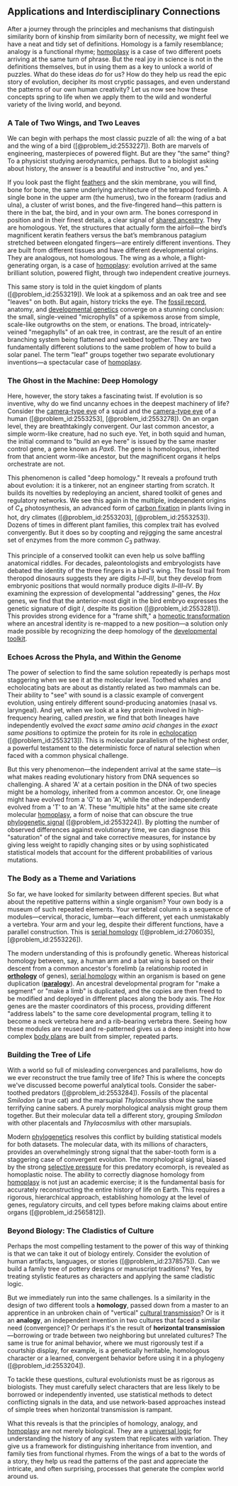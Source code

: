 ## Applications and Interdisciplinary Connections

After a journey through the principles and mechanisms that distinguish similarity born of kinship from similarity born of necessity, we might feel we have a neat and tidy set of definitions. Homology is a family resemblance; analogy is a functional rhyme; [homoplasy](@article_id:151072) is a case of two different poets arriving at the same turn of phrase. But the real joy in science is not in the definitions themselves, but in using them as a key to unlock a world of puzzles. What do these ideas *do* for us? How do they help us read the epic story of evolution, decipher its most cryptic passages, and even understand the patterns of our own human creativity? Let us now see how these concepts spring to life when we apply them to the wild and wonderful variety of the living world, and beyond.

### A Tale of Two Wings, and Two Leaves

We can begin with perhaps the most classic puzzle of all: the wing of a bat and the wing of a bird ([@problem_id:2553227]). Both are marvels of engineering, masterpieces of powered flight. But are they "the same" thing? To a physicist studying aerodynamics, perhaps. But to a biologist asking about history, the answer is a beautiful and instructive "no, and yes."

If you look past the flight [feathers](@article_id:166138) and the skin membrane, you will find, bone for bone, the same underlying architecture of the tetrapod forelimb. A single bone in the upper arm (the humerus), two in the forearm (radius and ulna), a cluster of wrist bones, and the five-fingered hand—this pattern is there in the bat, the bird, and in your own arm. The bones correspond in position and in their finest details, a clear signal of [shared ancestry](@article_id:175425). They are homologous. Yet, the structures that actually form the airfoil—the bird’s magnificent keratin feathers versus the bat’s membranous patagium stretched between elongated fingers—are entirely different inventions. They are built from different tissues and have different developmental origins. They are analogous, not homologous. The wing as a whole, a flight-generating organ, is a case of [homoplasy](@article_id:151072): evolution arrived at the same brilliant solution, powered flight, through two independent creative journeys.

This same story is told in the quiet kingdom of plants ([@problem_id:2553219]). We look at a spikemoss and an oak tree and see "leaves" on both. But again, history tricks the eye. The [fossil record](@article_id:136199), anatomy, and [developmental genetics](@article_id:262724) converge on a stunning conclusion: the small, single-veined "microphylls" of a spikemoss arose from simple, scale-like outgrowths on the stem, or enations. The broad, intricately-veined "megaphylls" of an oak tree, in contrast, are the result of an entire branching system being flattened and webbed together. They are two fundamentally different solutions to the same problem of how to build a solar panel. The term "leaf" groups together two separate evolutionary inventions—a spectacular case of [homoplasy](@article_id:151072).

### The Ghost in the Machine: Deep Homology

Here, however, the story takes a fascinating twist. If evolution is so inventive, why do we find uncanny echoes in the deepest machinery of life? Consider the [camera-type eye](@article_id:178186) of a squid and the [camera-type eye](@article_id:178186) of a human ([@problem_id:2553253], [@problem_id:2553278]). On an organ level, they are breathtakingly convergent. Our last common ancestor, a simple worm-like creature, had no such eye. Yet, in both squid and human, the initial command to "build an eye here" is issued by the same master control gene, a gene known as *Pax6*. The gene is homologous, inherited from that ancient worm-like ancestor, but the magnificent organs it helps orchestrate are not.

This phenomenon is called "deep homology." It reveals a profound truth about evolution: it is a tinkerer, not an engineer starting from scratch. It builds its novelties by redeploying an ancient, shared toolkit of genes and regulatory networks. We see this again in the multiple, independent origins of $C_4$ photosynthesis, an advanced form of [carbon fixation](@article_id:139230) in plants living in hot, dry climates ([@problem_id:2553203], [@problem_id:2553253]). Dozens of times in different plant families, this complex trait has evolved convergently. But it does so by coopting and rejigging the same ancestral set of enzymes from the more common $C_3$ pathway.

This principle of a conserved toolkit can even help us solve baffling anatomical riddles. For decades, paleontologists and embryologists have debated the identity of the three fingers in a bird's wing. The fossil trail from theropod dinosaurs suggests they are digits $I$–$II$–$III$, but they develop from embryonic positions that would normally produce digits $II$–$III$–$IV$. By examining the expression of developmental "addressing" genes, the *Hox* genes, we find that the anterior-most digit in the bird embryo expresses the genetic signature of digit $I$, despite its position ([@problem_id:2553281]). This provides strong evidence for a "frame shift," a [homeotic transformation](@article_id:270921) where an ancestral identity is re-mapped to a new position—a solution only made possible by recognizing the deep homology of the [developmental toolkit](@article_id:190445).

### Echoes Across the Phyla, and Within the Genome

The power of selection to find the same solution repeatedly is perhaps most staggering when we see it at the molecular level. Toothed whales and echolocating bats are about as distantly related as two mammals can be. Their ability to "see" with sound is a classic example of convergent evolution, using entirely different sound-producing anatomies (nasal vs. laryngeal). And yet, when we look at a key protein involved in high-frequency hearing, called *prestin*, we find that both lineages have independently evolved the *exact same amino acid changes* in the *exact same positions* to optimize the protein for its role in [echolocation](@article_id:268400) ([@problem_id:2553213]). This is molecular parallelism of the highest order, a powerful testament to the deterministic force of natural selection when faced with a common physical challenge.

But this very phenomenon—the independent arrival at the same state—is what makes reading evolutionary history from DNA sequences so challenging. A shared 'A' at a certain position in the DNA of two species might be a homology, inherited from a common ancestor. Or, one lineage might have evolved from a 'G' to an 'A', while the other independently evolved from a 'T' to an 'A'. These "multiple hits" at the same site create molecular [homoplasy](@article_id:151072), a form of noise that can obscure the true [phylogenetic signal](@article_id:264621) ([@problem_id:2553224]). By plotting the number of observed differences against evolutionary time, we can diagnose this "saturation" of the signal and take corrective measures, for instance by giving less weight to rapidly changing sites or by using sophisticated statistical models that account for the different probabilities of various mutations.

### The Body as a Theme and Variations

So far, we have looked for similarity between different species. But what about the repetitive patterns within a single organism? Your own body is a museum of such repeated elements. Your vertebral column is a sequence of modules—cervical, thoracic, lumbar—each different, yet each unmistakably a vertebra. Your arm and your leg, despite their different functions, have a parallel construction. This is [serial homology](@article_id:273124) ([@problem_id:2706035], [@problem_id:2553226]).

The modern understanding of this is profoundly genetic. Whereas historical homology between, say, a human arm and a bat wing is based on their descent from a common ancestor's forelimb (a relationship rooted in **[orthology](@article_id:162509)** of genes), [serial homology](@article_id:273124) within an organism is based on gene duplication (**[paralogy](@article_id:174327)**). An ancestral developmental program for "make a segment" or "make a limb" is duplicated, and the copies are then freed to be modified and deployed in different places along the body axis. The *Hox* genes are the master coordinators of this process, providing different "address labels" to the same core developmental program, telling it to become a neck vertebra here and a rib-bearing vertebra there. Seeing how these modules are reused and re-patterned gives us a deep insight into how complex [body plans](@article_id:272796) are built from simpler, repeated parts.

### Building the Tree of Life

With a world so full of misleading convergences and parallelisms, how do we ever reconstruct the true family tree of life? This is where the concepts we've discussed become powerful analytical tools. Consider the saber-toothed predators ([@problem_id:2553284]). Fossils of the placental *Smilodon* (a true cat) and the marsupial *Thylacosmilus* show the same terrifying canine sabers. A purely morphological analysis might group them together. But their molecular data tell a different story, grouping *Smilodon* with other placentals and *Thylacosmilus* with other marsupials.

Modern [phylogenetics](@article_id:146905) resolves this conflict by building statistical models for both datasets. The molecular data, with its millions of characters, provides an overwhelmingly strong signal that the saber-tooth form is a staggering case of convergent evolution. The morphological signal, biased by the strong [selective pressure](@article_id:167042) for this predatory ecomorph, is revealed as homoplastic noise. The ability to correctly diagnose homology from [homoplasy](@article_id:151072) is not just an academic exercise; it is the fundamental basis for accurately reconstructing the entire history of life on Earth. This requires a rigorous, hierarchical approach, establishing homology at the level of genes, regulatory circuits, and cell types before making claims about entire organs ([@problem_id:2565812]).

### Beyond Biology: The Cladistics of Culture

Perhaps the most compelling testament to the power of this way of thinking is that we can take it out of biology entirely. Consider the evolution of human artifacts, languages, or stories ([@problem_id:2378575]). Can we build a family tree of pottery designs or manuscript traditions? Yes, by treating stylistic features as characters and applying the same cladistic logic.

But we immediately run into the same challenges. Is a similarity in the design of two different tools a **homology**, passed down from a master to an apprentice in an unbroken chain of "vertical" [cultural transmission](@article_id:171569)? Or is it an **analogy**, an independent invention in two cultures that faced a similar need (convergence)? Or perhaps it's the result of **horizontal transmission**—borrowing or trade between two neighboring but unrelated cultures? The same is true for animal behavior, where we must rigorously test if a courtship display, for example, is a genetically heritable, homologous character or a learned, convergent behavior before using it in a phylogeny ([@problem_id:2553204]).

To tackle these questions, cultural evolutionists must be as rigorous as biologists. They must carefully select characters that are less likely to be borrowed or independently invented, use statistical methods to detect conflicting signals in the data, and use network-based approaches instead of simple trees when horizontal transmission is rampant.

What this reveals is that the principles of homology, analogy, and [homoplasy](@article_id:151072) are not merely biological. They are a [universal logic](@article_id:174787) for understanding the history of any system that replicates with variation. They give us a framework for distinguishing inheritance from invention, and family ties from functional rhymes. From the wings of a bat to the words of a story, they help us read the patterns of the past and appreciate the intricate, and often surprising, processes that generate the complex world around us.